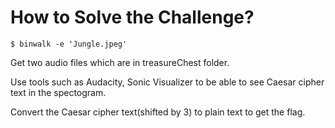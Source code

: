 # How to Solve the Challenge?

`$ binwalk -e 'Jungle.jpeg'`

Get two audio files which are in treasureChest folder.

Use tools such as Audacity, Sonic Visualizer to be able to see Caesar cipher text in the spectogram.

Convert the Caesar cipher text(shifted by 3) to plain text to get the flag.
